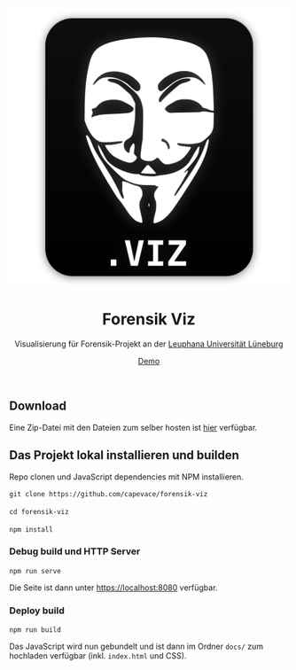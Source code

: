 <div align="center">
	<a href="https://mateffy.me/mission-control-project">
		<img src="resources/FileIcon.png">
	</a>
	<h1>Forensik Viz</h1>
	<p>
		Visualisierung für Forensik-Projekt an der <a href="https://leuphana.de">Leuphana Universität Lüneburg</a>
	</p>
	<p>
		<a href="https://forensik.mateffy.me">Demo</a>
	</p>
</div>

<br>

## Download

Eine Zip-Datei mit den Dateien zum selber hosten ist [hier](https://github.com/Capevace/forensik-viz/releases/latest) verfügbar.


## Das Projekt lokal installieren und builden
Repo clonen und JavaScript dependencies mit NPM installieren.

```
git clone https://github.com/capevace/forensik-viz

cd forensik-viz

npm install
```

### Debug build und HTTP Server
```
npm run serve
```

Die Seite ist dann unter [https://localhost:8080](https://localhost:8080) verfügbar.

### Deploy build
```
npm run build
```

Das JavaScript wird nun gebundelt und ist dann im Ordner `docs/` zum hochladen verfügbar (inkl. `index.html` und CSS).
